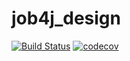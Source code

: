 # job4j_design
[![Build Status](https://travis-ci.com/Zuxelator/job4j_design.svg?branch=master)](https://travis-ci.com/Zuxelator/job4j_design)
[![codecov](https://codecov.io/gh/Zuxelator/job4j_design/branch/master/graph/badge.svg?token=F8C7F38HTZ)](https://codecov.io/gh/Zuxelator/job4j_design)